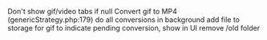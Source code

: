 Don't show gif/video tabs if null
Convert gif to MP4 (genericStrategy.php:179)
do all conversions in background
add file to storage for gif to indicate pending conversion, show in UI
remove /old folder
